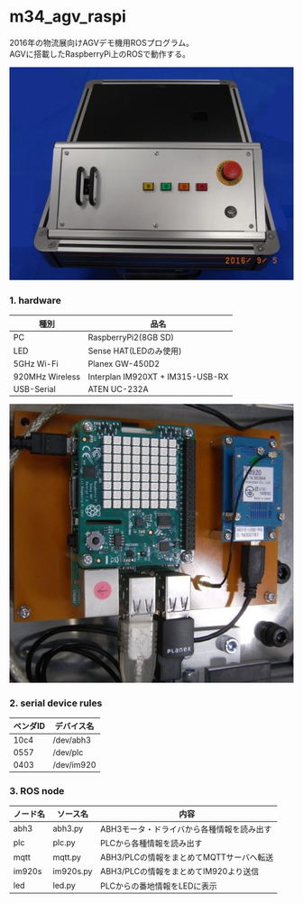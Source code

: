 # m34_agv_raspi
2016年の物流展向けAGVデモ機用ROSプログラム。  
AGVに搭載したRaspberryPi上のROSで動作する。

![agv](img/agv.jpg)

### 1. hardware

種別|品名
----|----
PC| RaspberryPi2(8GB SD)
LED|Sense HAT(LEDのみ使用)
5GHz Wi-Fi|Planex GW-450D2
920MHz Wireless|Interplan IM920XT + IM315-USB-RX
USB-Serial|ATEN UC-232A

![agv](img/raspi.jpg)

### 2. serial device rules

ベンダID|デバイス名
----|----
10c4|/dev/abh3
0557|/dev/plc
0403|/dev/im920

### 3. ROS node

ノード名|ソース名|内容
----|----|----
abh3|abh3.py|ABH3モータ・ドライバから各種情報を読み出す
plc|plc.py|PLCから各種情報を読み出す
mqtt|mqtt.py|ABH3/PLCの情報をまとめてMQTTサーバへ転送
im920s|im920s.py|ABH3/PLCの情報をまとめてIM920より送信
led|led.py|PLCからの番地情報をLEDに表示
